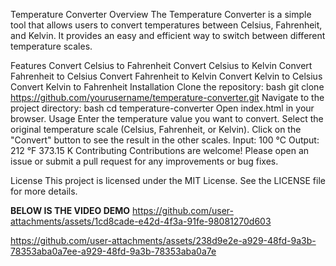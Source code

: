 Temperature Converter
Overview
The Temperature Converter is a simple tool that allows users to convert temperatures between Celsius, Fahrenheit, and Kelvin. It provides an easy and efficient way to switch between different temperature scales.

Features
Convert Celsius to Fahrenheit
Convert Celsius to Kelvin
Convert Fahrenheit to Celsius
Convert Fahrenheit to Kelvin
Convert Kelvin to Celsius
Convert Kelvin to Fahrenheit
Installation
Clone the repository:
bash
git clone https://github.com/yourusername/temperature-converter.git
Navigate to the project directory:
bash
cd temperature-converter
Open index.html in your browser.
Usage
Enter the temperature value you want to convert.
Select the original temperature scale (Celsius, Fahrenheit, or Kelvin).
Click on the "Convert" button to see the result in the other scales.
Input: 100 °C
Output:
212 °F
373.15 K
Contributing
Contributions are welcome! Please open an issue or submit a pull request for any improvements or bug fixes.

License
This project is licensed under the MIT License. See the LICENSE file for more details.

**BELOW IS THE VIDEO DEMO**
https://github.com/user-attachments/assets/1cd8cade-e42d-4f3a-91fe-98081270d603











https://github.com/user-attachments/assets/238d9e2e-a929-48fd-9a3b-78353aba0a7ee-a929-48fd-9a3b-78353aba0a7e
